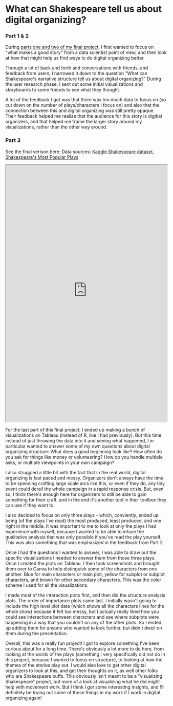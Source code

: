 # What can Shakespeare tell us about digital organizing? 

### Part 1 & 2

During [parts one and two of my final project](https://satvikaneti.github.io/Telling-Stories-With-Data-Portfolio/final_part1and2.html), I first wanted to focus on "what makes a good story" from a data scientist point of view, and then look at how that might help us find ways to do digital organizing better. 

Through a lot of back and forth and conversations with friends, and feedback from users, I narrowed it down to the question "What can Shakespeare's narrative structure tell us about digital organizing?" During the user research phase, I sent out some initial visualizations and storyboards to some friends to see what they thought. 

A lot of the feedback I got was that there was too much data to focus on (so cut down on the number of plays/characters I focus on) and also that the connection between this and digital organizing was still pretty opaque. Their feedback helped me realize that the audience for this story is digitial organizers, and that helped me frame the larger story around my visualizations, rather than the other way around. 

### Part 3

See the final verison here: 
Data sources: [Kaggle Shakespeare dataset](https://www.kaggle.com/kingburrito666/shakespeare-plays), [Shakespeare's Most Popular Plays](http://www.shakespeareances.com/dialogues/commentary/Bard_Board_Popularity-171012.html) 

<iframe src="https://carnegiemellon.shorthandstories.com/what-can-shakespeare-tell-us-about-digital-organizing-/index.html" width="100%" height="800px"></iframe>

For the last part of this final project, I ended up making a bunch of visualizations on Tableau (instead of R, like I had previously). But this time instead of just throwing the data into it and seeing what happened, I in particular wanted to answer some of my own questions about digital organizing structure: What does a good beginning look like? How often do you ask for things like money or volunteering? How do you handle multiple asks, or multiple viewpoints in your own campaign? 

I also struggled a little bit with the fact that in the real world, digital organizing is fast paced and messy. Organizers don't always have the time to be spending crafting large scale arcs like this, or even if they do, any tiny event could derail the whole campaign in a rapid response crisis. But, even so, I think there's enough here for organizers to still be able to gain something for their craft, and in the end it's another tool in their toolbox they can use if they want to. 

I also decided to focus on only three plays - which, conviently, ended up being (of the plays I've read) the most produced, least produced, and one right in the middle. It was important to me to look at only the plays I had experience with myself, because I wanted to be able to infuse the qualitative analysis that was only possible if you've read the play yourself. This was also something that was emphasized in the feedback from Part 2. 

Once I had the questions I wanted to answer, I was able to draw out the specific visualizations I needed to answer them from those three plays. Once I created the plots on Tableau, I then took screenshots and brought them over to Canva to help distinguish some of the characters from one another. Blue for main characters or main plot, yellow for subplot or subplot characters, and brown for other secondary characters. This was the color scheme I used for all the visualizations. 

I made most of the interaction plots first, and then did the structure analysis plots. The order of importance plots came last. I initially wasn't going to include the high level plot data (which shows all the characters lines for the whole show) because it felt too messy, but I actually really liked how you could see interactions between characters and see where subplots were happening in a way that you couldn't on any of the other plots. So I ended up adding them for anyone who wanted to look further, but didn't dwell on them during the presentation. 

Overall, this was a really fun project! I got to explore something I've been curious about for a long time. There's obviously a lot more to do here, from looking at the words of the plays (something I very specifically did not do in this project, because I wanted to focus on structure), to looking at how the themes of the stories play out. I would also love to get other digital organizers to look at this, and get their thoughts on it, as well other folks who are Shakespeare buffs. This obviously isn't meant to be a "visualizing Shakespeare" project, but more of a look at visualizing what he did might help with movement work. But I think I got some interesting insights, and I'll definitely be trying out some of these things in my work if I work in digital organizing again! 


